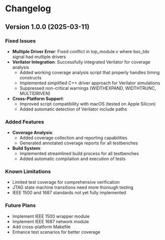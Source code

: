 # Changelog

## Version 1.0.0 (2025-03-11)

### Fixed Issues
- **Multiple Driver Error**: Fixed conflict in top_module.v where bsc_tdo signal had multiple drivers
- **Verilator Integration**: Successfully integrated Verilator for coverage analysis
  - Added working coverage analysis script that properly handles timing constructs
  - Implemented simplified C++ driver approach for Verilator simulations
  - Suppressed non-critical warnings (WIDTHEXPAND, WIDTHTRUNC, MULTIDRIVEN)
- **Cross-Platform Support**: 
  - Improved script compatibility with macOS (tested on Apple Silicon)
  - Added automatic detection of Verilator include paths

### Added Features
- **Coverage Analysis**: 
  - Added coverage collection and reporting capabilities
  - Generated annotated coverage reports for all testbenches
- **Build System**: 
  - Implemented streamlined build process for all testbenches
  - Added automatic compilation and execution of tests

### Known Limitations
- Limited test coverage for comprehensive verification
- JTAG state machine transitions need more thorough testing
- IEEE 1500 and 1687 standards not yet fully implemented

### Future Plans
- Implement IEEE 1500 wrapper module
- Implement IEEE 1687 network module
- Add cross-platform Makefile
- Enhance test scenarios for better coverage